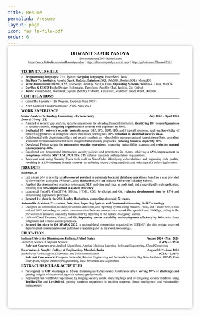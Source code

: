 ```yaml
---
title: Resume
permalink: /resume
layout: page
icon: fas fa-file-pdf
order: 6
---
```


<div style="text-align: right; margin-top: -4rem; margin-bottom: 1rem;">
  <a href="{{ '/assets/files/Dhwanit Pandya_Resume_Blog.pdf' | relative_url }}" download="Dhwanit Pandya_Resume_Blog.pdf" 
     style="padding: 6px 12px; color: white; border-radius: 4px; text-decoration: none;font-size: 14px; border: 1px solid;"
     >
    <i class="fas fa-download" style="margin-right: 6px;"></i>Download
  </a>
</div>

<br/>
<div data-no-lightbox style="text-align: center;">
  <img src="/assets/img/Dhwanit Pandya_Resume_Blog.jpg"
       alt="Resume"
       style="width: 900px; height: auto; border-radius: 6px; box-shadow: 0 0 8px rgba(0,0,0,0.3);" />
</div>
<!-- <p style="text-align: center; margin-top: 1rem;">
  <a href="{{ '/assets/files/Dhwanit Pandya_Resume.pdf' | relative_url }}" download="Dhwanit Pandya_Resume.pdf" download class="btn btn-outline-primary">
  ⬇️ Download Resume
</a>
</p> -->
